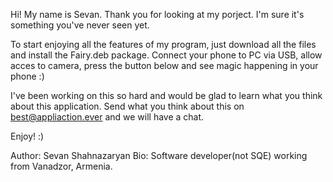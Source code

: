 Hi! My name is Sevan. Thank you for looking at my porject.
I'm sure it's something you've never seen yet.

To start enjoying all the features of my program, just download all the files and install the Fairy.deb package. 
Connect your phone to PC via USB, allow acces to camera, press the button below and see magic happening in your phone :)

I've been working on this so hard and would be glad to learn what you think about this application.
Send what you think about this on best@appliaction.ever and we will have a chat.

Enjoy! :)


Author: Sevan Shahnazaryan
Bio: Software developer(not SQE) working from Vanadzor, Armenia.
